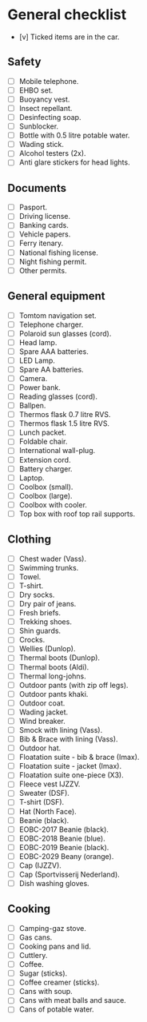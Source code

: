 # General checklist

* [v] Ticked items are in the car.

## Safety

* [ ] Mobile telephone.
* [ ] EHBO set.
* [ ] Buoyancy vest.
* [ ] Insect repellant.
* [ ] Desinfecting soap.
* [ ] Sunblocker.
* [ ] Bottle with 0.5 litre potable water.
* [ ] Wading stick.
* [ ] Alcohol testers (2x).
* [ ] Anti glare stickers for head lights.

## Documents

* [ ] Pasport.
* [ ] Driving license.
* [ ] Banking cards.
* [ ] Vehicle papers.
* [ ] Ferry itenary.
* [ ] National fishing license.
* [ ] Night fishing permit.
* [ ] Other permits.

## General equipment

* [ ] Tomtom navigation set.
* [ ] Telephone charger.
* [ ] Polaroid sun glasses (cord).
* [ ] Head lamp.
* [ ] Spare AAA batteries.
* [ ] LED Lamp.
* [ ] Spare AA batteries.
* [ ] Camera.
* [ ] Power bank.
* [ ] Reading glasses (cord).
* [ ] Ballpen.
* [ ] Thermos flask 0.7 litre RVS.
* [ ] Thermos flask 1.5 litre RVS.
* [ ] Lunch packet.
* [ ] Foldable chair.
* [ ] International wall-plug.
* [ ] Extension cord.
* [ ] Battery charger.
* [ ] Laptop.
* [ ] Coolbox (small).
* [ ] Coolbox (large).
* [ ] Coolbox with cooler.
* [ ] Top box with roof top rail supports.

## Clothing

* [ ] Chest wader (Vass).
* [ ] Swimming trunks.
* [ ] Towel.
* [ ] T-shirt.
* [ ] Dry socks.
* [ ] Dry pair of jeans.
* [ ] Fresh briefs.
* [ ] Trekking shoes.
* [ ] Shin guards.
* [ ] Crocks.
* [ ] Wellies (Dunlop).
* [ ] Thermal boots (Dunlop).
* [ ] Thermal boots (Aldi).
* [ ] Thermal long-johns.
* [ ] Outdoor pants (with zip off legs).
* [ ] Outdoor pants khaki.
* [ ] Outdoor coat.
* [ ] Wading jacket.
* [ ] Wind breaker.
* [ ] Smock with lining (Vass).
* [ ] Bib & Brace with lining (Vass).
* [ ] Outdoor hat.
* [ ] Floatation suite - bib & brace (Imax).
* [ ] Floatation suite - jacket (Imax).
* [ ] Floatation suite one-piece (X3).
* [ ] Fleece vest IJZZV.
* [ ] Sweater (DSF).
* [ ] T-shirt (DSF).
* [ ] Hat (North Face).
* [ ] Beanie (black).
* [ ] EOBC-2017 Beanie (black).
* [ ] EOBC-2018 Beanie (blue).
* [ ] EOBC-2019 Beanie (black).
* [ ] EOBC-2029 Beany (orange).
* [ ] Cap (IJZZV).
* [ ] Cap (Sportvisserij Nederland).
* [ ] Dish washing gloves.

## Cooking

* [ ] Camping-gaz stove.
* [ ] Gas cans.
* [ ] Cooking pans and lid.
* [ ] Cuttlery.
* [ ] Coffee.
* [ ] Sugar (sticks).
* [ ] Coffee creamer (sticks).
* [ ] Cans with soup.
* [ ] Cans with meat balls and sauce.
* [ ] Cans of potable water.
